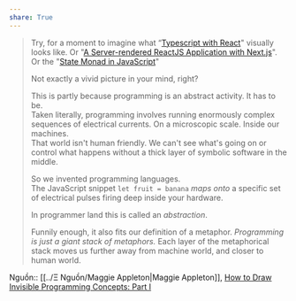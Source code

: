 ```yaml
---  
share: True  
---  
```

> Try, for a moment to imagine what “[Typescript with React](https://egghead.io/courses/use-typescript-to-develop-react-applications)" visually looks like. Or "[A Server-rendered ReactJS Application with Next.js](https://egghead.io/courses/build-a-server-rendered-reactjs-application-with-next-js)". Or the "[State Monad in JavaScript](https://egghead.io/courses/state-monad-in-javascript)"  
>   
> Not exactly a vivid picture in your mind, right?  
>   
> This is partly because programming is an abstract activity. It has to be.    
> Taken literally, programming involves running enormously complex sequences of electrical currents. On a microscopic scale. Inside our machines.    
> That world isn't human friendly. We can't see what's going on or control what happens without a thick layer of symbolic software in the middle.  
>   
> So we invented programming languages.    
> The JavaScript snippet `let fruit = banana` _maps onto_ a specific set of electrical pulses firing deep inside your hardware.  
>   
> In programmer land this is called an _abstraction_.  
>   
> Funnily enough, it also fits our definition of a metaphor. _Programming is just a giant stack of metaphors._ Each layer of the metaphorical stack moves us further away from machine world, and closer to human world.  
  
Nguồn:: [[../Ξ Nguồn/Maggie Appleton|Maggie Appleton]], [How to Draw Invisible Programming Concepts: Part I](https://maggieappleton.com/drawinginvisibles1)  
